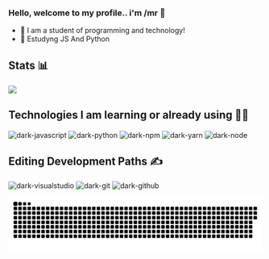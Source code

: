### Hello, welcome to my profile.. i'm /mr 👋

- 🔭 I am a student of programming and technology!
- 🌱 Estudyng JS And Python

## Stats 📊
  
<a href="https://github.com/anuraghazra/github-readme-stats" align="center">
  <img align="center" src="https://github-readme-stats.vercel.app/api?username=F4KEexe&show_icons=true&count_private=true&theme=radical&hide=issues" />
</a>

## Technologies I am learning or already using 👨‍💻

<div>
  <img align="center" alt="dark-javascript" src="https://img.shields.io/badge/JavaScript-F7DF1E?style=for-the-badge&logo=javascript&logoColor=black">
  <img align="center" alt="dark-python" src="https://img.shields.io/badge/python-04bbff?style=for-the-badge&logo=Python&logoColor=01232f">
  <img align="center" alt="dark-npm" src="https://img.shields.io/badge/NPM-%23000000.svg?style=for-the-badge&logo=npm&logoColor=white">
  <img align="center" alt="dark-yarn" src="https://img.shields.io/badge/yarn-%232C8EBB.svg?style=for-the-badge&logo=yarn&logoColor=white">
  <img align="center" alt="dark-node" src="https://img.shields.io/badge/node.js-0e1817?style=for-the-badge&logo=node.js&logoColor=green">
  
## Editing Development Paths ✍

<div>
  <img align="center" alt="dark-visualstudio" src="https://img.shields.io/badge/Visual%20Studio-A0eee8.svg?style=for-the-badge&logo=visual-studio&logoColor=02736b">
  <img align="center" alt="dark-git" src="https://img.shields.io/badge/git-%23F05033.svg?style=for-the-badge&logo=git&logoColor=white">
  <img align="center" alt="dark-github" src="https://img.shields.io/badge/github-%23121011.svg?style=for-the-badge&logo=github&logoColor=white">
</div>

![Snake animation](https://github.com/kori-lab/kori-lab/blob/output/github-contribution-grid-snake.svg)
